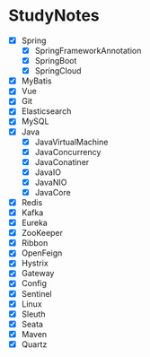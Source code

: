 # StudyNotes

- [x] Spring
  - [x] SpringFrameworkAnnotation
  - [x] SpringBoot
  - [x] SpringCloud
- [x] MyBatis
- [x] Vue
- [x] Git
- [x] Elasticsearch
- [x] MySQL
- [x] Java
  - [x] JavaVirtualMachine
  - [x] JavaConcurrency
  - [x] JavaConatiner
  - [x] JavaIO
  - [x] JavaNIO
  - [x] JavaCore
- [x] Redis
- [x] Kafka
- [x] Eureka
- [x] ZooKeeper
- [x] Ribbon
- [x] OpenFeign
- [x] Hystrix
- [x] Gateway
- [x] Config
- [x] Sentinel
- [x] Linux
- [x] Sleuth
- [x] Seata
- [x] Maven
- [x] Quartz